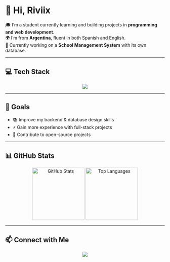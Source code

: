 # 👋 Hi, Riviix 

🎓 I’m a student currently learning and building projects in **programming and web development**.  
🌍 I’m from **Argentina**, fluent in both Spanish and English.  
🚀 Currently working on a **School Management System** with its own database.  

---

## 💻 Tech Stack

<p align="center">
  <img src="https://skillicons.dev/icons?i=cpp,js,php,html,css,mysql" />
</p>

---

## 📌 Goals

- 📚 Improve my backend & database design skills  
- ⚡ Gain more experience with full-stack projects  
- 🤝 Contribute to open-source projects  

---

## 📊 GitHub Stats

<p align="center">
  <img src="https://github-readme-stats.vercel.app/api?username=Riviix&show_icons=true&theme=tokyonight" alt="GitHub Stats" height="165"/>
  <img src="https://github-readme-stats.vercel.app/api/top-langs/?username=Riviix&layout=compact&theme=tokyonight" alt="Top Languages" height="165"/>
</p>

---

## 📫 Connect with Me

<p align="center">
  <a href="mailto:carodozivanismael@gmail.com"><img src="https://img.shields.io/badge/Email-D14836?style=for-the-badge&logo=gmail&logoColor=white"/></a>
</p>
